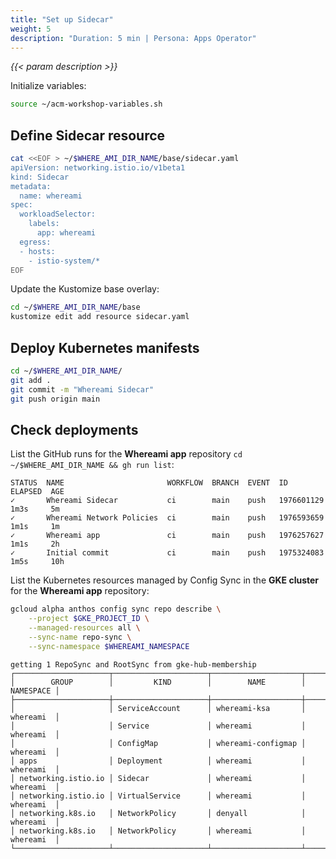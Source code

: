 ```yaml
---
title: "Set up Sidecar"
weight: 5
description: "Duration: 5 min | Persona: Apps Operator"
---
```

_{{< param description >}}_

Initialize variables:
```Bash
source ~/acm-workshop-variables.sh
```

## Define Sidecar resource

```Bash
cat <<EOF > ~/$WHERE_AMI_DIR_NAME/base/sidecar.yaml
apiVersion: networking.istio.io/v1beta1
kind: Sidecar
metadata:
  name: whereami
spec:
  workloadSelector:
    labels:
      app: whereami
  egress:
  - hosts:
    - istio-system/*
EOF
```

Update the Kustomize base overlay:
```Bash
cd ~/$WHERE_AMI_DIR_NAME/base
kustomize edit add resource sidecar.yaml
```

## Deploy Kubernetes manifests

```Bash
cd ~/$WHERE_AMI_DIR_NAME/
git add .
git commit -m "Whereami Sidecar"
git push origin main
```

## Check deployments

List the GitHub runs for the **Whereami app** repository `cd ~/$WHERE_AMI_DIR_NAME && gh run list`:
```Plaintext
STATUS  NAME                       WORKFLOW  BRANCH  EVENT  ID          ELAPSED  AGE
✓       Whereami Sidecar           ci        main    push   1976601129  1m3s     5m
✓       Whereami Network Policies  ci        main    push   1976593659  1m1s     1m
✓       Whereami app               ci        main    push   1976257627  1m1s     2h
✓       Initial commit             ci        main    push   1975324083  1m5s     10h
```

List the Kubernetes resources managed by Config Sync in the **GKE cluster** for the **Whereami app** repository:
```Bash
gcloud alpha anthos config sync repo describe \
    --project $GKE_PROJECT_ID \
    --managed-resources all \
    --sync-name repo-sync \
    --sync-namespace $WHEREAMI_NAMESPACE
```
```Plaintext
getting 1 RepoSync and RootSync from gke-hub-membership
┌─────────────────────┬─────────────────────┬────────────────────┬───────────┐
│        GROUP        │         KIND        │        NAME        │ NAMESPACE │
├─────────────────────┼─────────────────────┼────────────────────┼───────────┤
│                     │ ServiceAccount      │ whereami-ksa       │ whereami  │
│                     │ Service             │ whereami           │ whereami  │
│                     │ ConfigMap           │ whereami-configmap │ whereami  │
│ apps                │ Deployment          │ whereami           │ whereami  │
│ networking.istio.io │ Sidecar             │ whereami           │ whereami  │
│ networking.istio.io │ VirtualService      │ whereami           │ whereami  │
│ networking.k8s.io   │ NetworkPolicy       │ denyall            │ whereami  │
│ networking.k8s.io   │ NetworkPolicy       │ whereami           │ whereami  │
└─────────────────────┴─────────────────────┴────────────────────┴───────────┘
```